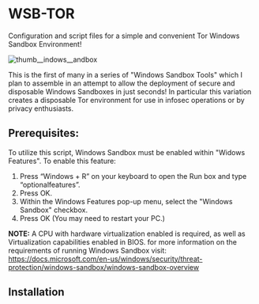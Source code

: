 # WSB-TOR
 Configuration and script files for a simple and convenient Tor Windows Sandbox Environment!
 
 ![thumb__indows__andbox](https://user-images.githubusercontent.com/101996011/162627581-e9cd75e6-905a-463d-b3c0-941f17cadda5.png)
 
 This is the first of many in a series of "Windows Sandbox Tools" which I plan to assemble in an attempt to allow the deployment of secure and disposable Windows Sandboxes in just seconds! In particular this variation creates a disposable Tor environment for use in infosec operations or by privacy enthusiasts. 
 
 ## Prerequisites:
 To utilize this script, Windows Sandbox must be enabled within "Widows Features".
 To enable this feature:
 1. Press “Windows + R” on your keyboard to open the Run box and type “optionalfeatures”.
 2. Press OK.
 3. Within the Windows Features pop-up menu, select the "Windows Sandbox" checkbox. 
 4. Press OK (You may need to restart your PC.)
 
 **NOTE:** 
 A CPU with hardware virtualization enabled is required, as well as Virtualization capabilities enabled in BIOS.
 for more information on the requirements of running Windows Sandbox visit: https://docs.microsoft.com/en-us/windows/security/threat-protection/windows-sandbox/windows-sandbox-overview
 
 ## Installation
 
 
